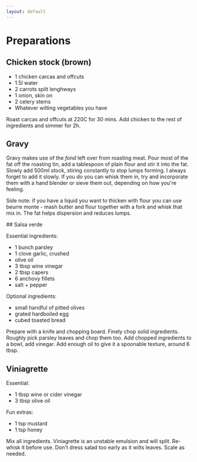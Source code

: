 ```yaml
---
layout: default
---
```


# Preparations

## Chicken stock (brown)

- 1 chicken carcas and offcuts
- 1.5l water
- 2 carrots split lenghways
- 1 onion, skin on
- 2 celery stems
- Whatever wilting vegetables you have

Roast carcas and offcuts at 220C for 30 mins. Add chicken to the rest of
ingredients and simmer for 2h.

## Gravy

Gravy makes use of the *fond* left over from roasting meat. Pour most of the
fat off the roasting tin, add a tablespoon of plain flour and stir it into
the fat. Slowly add 500ml stock, stiring constantly to stop lumps forming.
I always forget to add it slowly. If you do you can whisk them in, try and
incorporate them with a hand blender or sieve them out, depending on how
you're feeling.

Side note: if you have a liquid you want to thicken with flour you can use
beurre monte - mash butter and flour together with a fork and whisk that mix 
in. The fat helps dispersion and reduces lumps.

## Salsa verde

Essential ingredients:
- 1 bunch parsley
- 1 clove garlic, crushed
- olive oil
- 3 tbsp wine vinegar
- 2 tbsp capers
- 6 anchovy fillets
- salt + pepper

Optional ingredients:
- small handful of pitted olives
- grated hardboiled egg
- cubed toasted bread

Prepare with a knife and chopping board. Finely chop solid ingredients. 
Roughly pick parsley leaves and chop them too. Add chopped ingredients to
a bowl, add vinegar. Add enough oil to give it a spoonable texture, around 6
tbsp.

## Viniagrette

Essential:
- 1 tbsp wine or cider vinegar
- 3 tbsp olive oil

Fun extras:
- 1 tsp mustard
- 1 tsp honey

Mix all ingredients. Viniagrette is an unstable emulsion and will split. 
Re-whisk it before use. Don't dress salad too early as it wilts leaves. 
Scale as needed.

